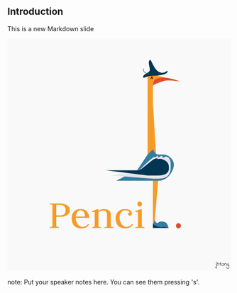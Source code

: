 ##  Introduction

This is a new Markdown slide

<img src="images/pencil-2.png" />

note:
    Put your speaker notes here.
    You can see them pressing 's'.
